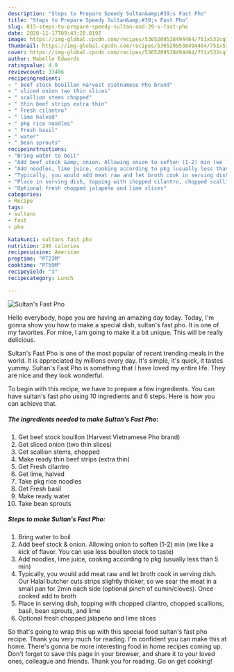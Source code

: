 ```yaml
---
description: "Steps to Prepare Speedy Sultan&amp;#39;s Fast Pho"
title: "Steps to Prepare Speedy Sultan&amp;#39;s Fast Pho"
slug: 815-steps-to-prepare-speedy-sultan-and-39-s-fast-pho
date: 2020-11-17T09:43:28.019Z
image: https://img-global.cpcdn.com/recipes/5365209538494464/751x532cq70/sultans-fast-pho-recipe-main-photo.jpg
thumbnail: https://img-global.cpcdn.com/recipes/5365209538494464/751x532cq70/sultans-fast-pho-recipe-main-photo.jpg
cover: https://img-global.cpcdn.com/recipes/5365209538494464/751x532cq70/sultans-fast-pho-recipe-main-photo.jpg
author: Mabelle Edwards
ratingvalue: 4.9
reviewcount: 33486
recipeingredient:
- " beef stock bouillon Harvest Vietnamese Pho brand"
- " sliced onion two thin slices"
- " scallion stems chopped"
- " thin beef strips extra thin"
- " Fresh cilantro"
- " lime halved"
- " pkg rice noodles"
- " Fresh basil"
- " water"
- " bean sprouts"
recipeinstructions:
- "Bring water to boil"
- "Add beef stock &amp; onion. Allowing onion to soften (1-2) min (we like a kick of flavor. You can use less bouillon stock to taste)"
- "Add noodles, lime juice, cooking according to pkg (usually less than  5 min)"
- "Typically, you would add meat raw and let broth cook in serving dish. Our Halal butcher cuts strips slightly thicker, so we sear the meat in a small pan for 2min each side (optional pinch of cumin/cloves). Once cooked add to broth"
- "Place in serving dish, topping with chopped cilantro, chopped scallions, basil, bean sprouts, and lime"
- "Optional fresh chopped jalapeño and lime slices"
categories:
- Recipe
tags:
- sultans
- fast
- pho

katakunci: sultans fast pho 
nutrition: 246 calories
recipecuisine: American
preptime: "PT23M"
cooktime: "PT59M"
recipeyield: "3"
recipecategory: Lunch

---
```



![Sultan&#39;s Fast Pho](https://img-global.cpcdn.com/recipes/5365209538494464/751x532cq70/sultans-fast-pho-recipe-main-photo.jpg)

Hello everybody, hope you are having an amazing day today. Today, I'm gonna show you how to make a special dish, sultan&#39;s fast pho. It is one of my favorites. For mine, I am going to make it a bit unique. This will be really delicious.

Sultan&#39;s Fast Pho is one of the most popular of recent trending meals in the world. It is appreciated by millions every day. It's simple, it's quick, it tastes yummy. Sultan&#39;s Fast Pho is something that I have loved my entire life. They are nice and they look wonderful.




To begin with this recipe, we have to prepare a few ingredients. You can have sultan&#39;s fast pho using 10 ingredients and 6 steps. Here is how you can achieve that.

<!--inarticleads1-->

##### The ingredients needed to make Sultan&#39;s Fast Pho:

1. Get  beef stock bouillon (Harvest Vietnamese Pho brand)
1. Get  sliced onion (two thin slices)
1. Get  scallion stems, chopped
1. Make ready  thin beef strips (extra thin)
1. Get  Fresh cilantro
1. Get  lime, halved
1. Take  pkg rice noodles
1. Get  Fresh basil
1. Make ready  water
1. Take  bean sprouts




<!--inarticleads2-->

##### Steps to make Sultan&#39;s Fast Pho:

1. Bring water to boil
1. Add beef stock &amp; onion. Allowing onion to soften (1-2) min (we like a kick of flavor. You can use less bouillon stock to taste)
1. Add noodles, lime juice, cooking according to pkg (usually less than  5 min)
1. Typically, you would add meat raw and let broth cook in serving dish. Our Halal butcher cuts strips slightly thicker, so we sear the meat in a small pan for 2min each side (optional pinch of cumin/cloves). Once cooked add to broth
1. Place in serving dish, topping with chopped cilantro, chopped scallions, basil, bean sprouts, and lime
1. Optional fresh chopped jalapeño and lime slices




So that's going to wrap this up with this special food sultan&#39;s fast pho recipe. Thank you very much for reading. I'm confident you can make this at home. There's gonna be more interesting food in home recipes coming up. Don't forget to save this page in your browser, and share it to your loved ones, colleague and friends. Thank you for reading. Go on get cooking!
